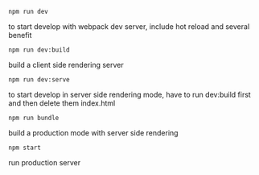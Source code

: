 `npm run dev`

to start develop with webpack dev server, include hot reload and several benefit

`npm run dev:build`

build a client side rendering server

`npm run dev:serve`

to start develop in server side rendering mode, have to run dev:build first and then delete them index.html

`npm run bundle`

build a production mode with server side rendering

`npm start`

run production server